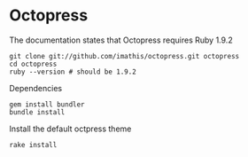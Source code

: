 # Octopress #

The documentation states that Octopress requires Ruby 1.9.2

	git clone git://github.com/imathis/octopress.git octopress
	cd octopress
	ruby --version # should be 1.9.2

Dependencies
	
	gem install bundler
	bundle install

Install the default octpress theme

	rake install